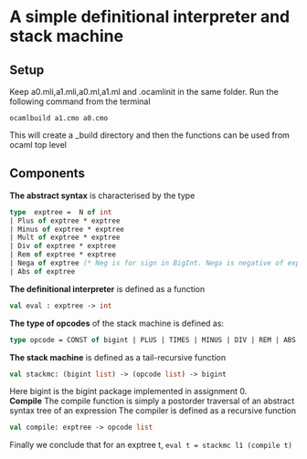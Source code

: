 # A simple definitional interpreter and stack machine
## Setup
Keep a0.mli,a1.mli,a0.ml,a1.ml and .ocamlinit in the same folder. Run the following command from the terminal 
```
ocamlbuild a1.cmo a0.cmo
```
This will create a _build directory and then the functions can be used from ocaml top level

## Components
**The abstract syntax** is characterised by the type
```ocaml
type  exptree =  N of int
| Plus of exptree * exptree
| Minus of exptree * exptree
| Mult of exptree * exptree
| Div of exptree * exptree
| Rem of exptree * exptree
| Nega of exptree (* Neg is for sign in BigInt. Nega is negative of expression  *)
| Abs of exptree
```
**The definitional interpreter** is defined as a function 
```ocaml
val eval : exptree -> int
```
**The type of opcodes** of the stack machine is defined as:
```ocaml
type opcode = CONST of bigint | PLUS | TIMES | MINUS | DIV | REM | ABS | UNARYMINUS ;;
```
**The stack machine** is defined as a tail-recursive function
```ocaml
val stackmc: (bigint list) -> (opcode list) -> bigint
```
Here bigint is the bigint package implemented in assignment 0.  
**Compile**
The compile function is simply a postorder traversal of an abstract syntax tree of an expression
The compiler is defined as a recursive function
```ocaml
val compile: exptree -> opcode list
```
Finally we conclude that for an exptree t, `eval t = stackmc l1 (compile t)` 












